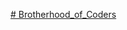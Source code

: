 [# Brotherhood_of_Coders]([https://github.com/MaxDevNew/Brotherhood_of_Coders/blob/c6e7a5258c9eee92d3d92f3141fa0520c17fd861/part2/practice-1/index.html](https://github.com/MaxDevNew/Brotherhood_of_Coders/tree/18bdbf2eb58da416d350c8d5906651dbe0311f1c/part2/practice-1))
